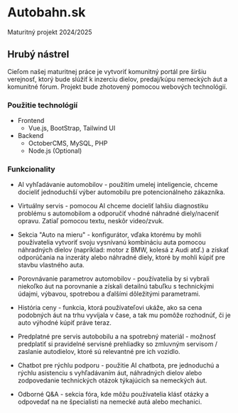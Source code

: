 # Autobahn.sk
Maturitný projekt 2024/2025

## Hrubý nástrel
Cieľom našej maturitnej práce je vytvoriť komunitný portál pre širšiu verejnosť, ktorý bude slúžiť k inzerciu dielov, predaj/kúpu nemeckých áut a komunitné fórum. Projekt bude zhotovený pomocou webových technológií.

### Použitie technológií
- Frontend
  - Vue.js, BootStrap, Tailwind UI
- Backend
  - OctoberCMS, MySQL, PHP
  - Node.js (Optional)

### Funkcionality
- AI vyhľadávanie automobilov - použitím umelej inteligencie, chceme docieliť jednoduchší výber automobilu pre potencionálneho zákazníka.
  
- Virtuálny servis - pomocou AI chceme docieliť lahšiu diagnostiku problému s automobilom a odporučiť vhodné náhradné diely/naceniť opravu. Zatiaľ pomocou textu, neskôr video/zvuk.
  
- Sekcia "Auto na mieru" - konfigurátor, vďaka ktorému by mohli používatelia vytvoriť svoju vysnívanú kombináciu auta pomocou náhradných dielov (napríklad: motor z BMW, kolesá z Audi atď.) a získať odporúčania na inzeráty alebo náhradné diely, ktoré by mohli kúpiť pre stavbu vlastného auta.
  
- Porovnávanie parametrov automobilov - používatelia by si vybrali niekoľko áut na porovnanie a získali detailnú tabuľku s technickými údajmi, výbavou, spotrebou a ďalšími dôležitými parametrami.

- História ceny - funkcia, ktorá používateľovi ukáže, ako sa cena podobných áut na trhu vyvíjala v čase, a tak mu pomôže rozhodnúť, či je auto výhodné kúpiť práve teraz.

- Predplatné pre servis autobobilu a na spotrebný materiál - možnosť predplatiť si pravidelné servisné prehliadky so zmluvným servisom / zaslanie autodielov, ktoré sú relevantné pre ich vozidlo.

- Chatbot pre rýchlu podporu - použitie AI chatbota, pre jednoduchú a rýchlu asistenciu s vyhľadávaním áut, náhradných dielov alebo zodpovedanie technických otázok týkajúcich sa nemeckých áut.

- Odborné Q&A - sekcia fóra, kde môžu používatelia klásť otázky a odpovedať na ne špecialisti na nemecké autá alebo mechanici.
